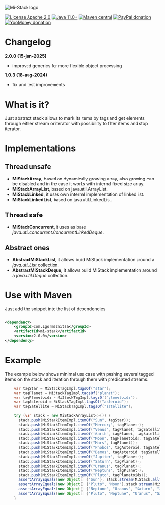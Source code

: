 ![Mi-Stack logo](assets/logo.png)

[![License Apache 2.0](https://img.shields.io/badge/license-Apache%20License%202.0-green.svg)](http://www.apache.org/licenses/LICENSE-2.0)
[![Java 11.0+](https://img.shields.io/badge/java-11.0%2b-green.svg)](http://www.oracle.com/technetwork/java/javase/downloads/index.html)
[![Maven central](https://maven-badges.herokuapp.com/maven-central/com.igormaznitsa/mi-stack/badge.svg)](http://search.maven.org/#artifactdetails|com.igormaznitsa|mi-stack|2.0.0|jar)
[![PayPal donation](https://img.shields.io/badge/donation-PayPal-cyan.svg)](https://www.paypal.com/cgi-bin/webscr?cmd=_s-xclick&hosted_button_id=AHWJHJFBAWGL2)
[![YooMoney donation](https://img.shields.io/badge/donation-Yoo.money-blue.svg)](https://yoomoney.ru/to/41001158080699)

# Changelog

__2.0.0 (15-jun-2025)__
  - improved generics for more flexible object processing

__1.0.3 (18-aug-2024)__
  - fix and test improvements


# What is it?

Just abstract stack allows to mark its items by tags and get elements through either stream or iterator with possibility to filter items and stop iterator.

# Implementations

## Thread unsafe

 - __MiStackArray__, based on dynamically growing array, also growing can be disabled and in the case it works with internal fixed size array. 
 - __MiStackArrayList__, based on java.util.ArrayList. 
 - __MiStackLinked__, it uses own internal implementation of linked list. 
 - __MiStackLinkedList__, based on java.util.LinkedList. 

## Thread safe

 - __MiStackConcurrent__, it uses as base _java.util.concurrent.ConcurrentLinkedDeque_.

## Abstract ones

 - __AbstractMiStackList__, it allows build MiStack implementation around a _java.util.List_ collection.
 - __AbstractMiStackDeque__, it allows build MiStack implementation around a _java.util.Deque_ collection.

# Use with Maven

Just add the snippet into the list of dependencies

```xml

<dependency>
    <groupId>com.igormaznitsa</groupId>
    <artifactId>mi-stack</artifactId>
    <version>2.0.0</version>
</dependency>
```

# Example

The example below shows minimal use case with pushing several tagged items on the stack and iteration through them with
predicated streams.

```java
    var tagStar = MiStackTagImpl.tagsOf("star");
    var tagPlanet = MiStackTagImpl.tagsOf("planet");
    var tagPlanetoids = MiStackTagImpl.tagsOf("planetoids");
    var tagAsteroid = MiStackTagImpl.tagsOf("asteroid");
    var tagSatellite = MiStackTagImpl.tagsOf("satellite");

    try (var stack = new MiStackArrayList<>()) {
      stack.push(MiStackItemImpl.itemOf("Sun", tagStar));
      stack.push(MiStackItemImpl.itemOf("Mercury", tagPlanet));
      stack.push(MiStackItemImpl.itemOf("Venus", tagPlanet, tagSatellite));
      stack.push(MiStackItemImpl.itemOf("Earth", tagPlanet, tagSatellite));
      stack.push(MiStackItemImpl.itemOf("Moon", tagPlanetoids, tagSatellite));
      stack.push(MiStackItemImpl.itemOf("Mars", tagPlanet));
      stack.push(MiStackItemImpl.itemOf("Phobos", tagAsteroid, tagSatellite));
      stack.push(MiStackItemImpl.itemOf("Demos", tagAsteroid, tagSatellite));
      stack.push(MiStackItemImpl.itemOf("Jupiter", tagPlanet));
      stack.push(MiStackItemImpl.itemOf("Saturn", tagPlanet));
      stack.push(MiStackItemImpl.itemOf("Uranus", tagPlanet));
      stack.push(MiStackItemImpl.itemOf("Neptune", tagPlanet));
      stack.push(MiStackItemImpl.itemOf("Pluto", tagPlanetoids));
      assertArrayEquals(new Object[] {"Sun"}, stack.stream(MiStack.allTags(tagStar)).map(MiStackItem::getValue).toArray());
      assertArrayEquals(new Object[] {"Pluto", "Moon"},stack.stream(MiStack.allTags(tagPlanetoids)).map(MiStackItem::getValue).toArray());
      assertArrayEquals(new Object[] {"Neptune", "Uranus", "Saturn", "Jupiter", "Mars", "Earth", "Venus","Mercury"}, stack.stream(MiStack.allTags(tagPlanet)).map(MiStackItem::getValue).toArray());
      assertArrayEquals(new Object[] {"Pluto", "Neptune", "Uranus", "Saturn", "Jupiter", "Mars", "Moon", "Earth", "Venus", "Mercury"},stack.stream(MiStack.anyTag(tagPlanet, tagPlanetoids)).map(MiStackItem::getValue).toArray());
    }
```